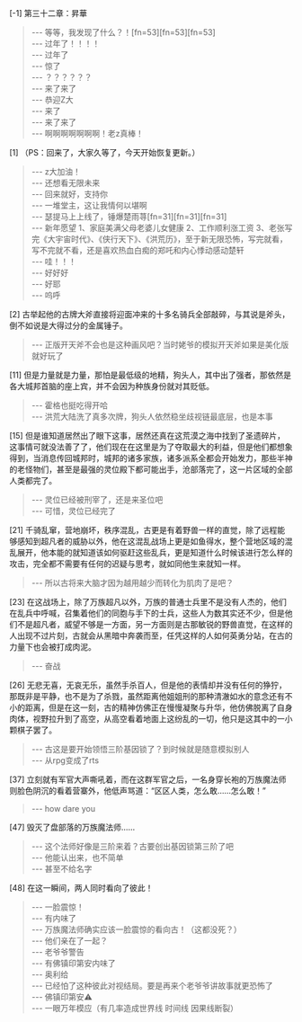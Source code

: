 
[-1] 第三十二章：昇華
>--- 等等，我发现了什么？！[fn=53][fn=53][fn=53]<br>
>--- 过年了！！！！<br>
>--- 过年了<br>
>--- 惊了<br>
>--- ？？？？？？<br>
>--- 来了来了<br>
>--- 恭迎Z大<br>
>--- 来了<br>
>--- 来了来了<br>
>--- 啊啊啊啊啊啊啊！老z真棒！<br>

[1] （PS：回来了，大家久等了，今天开始恢复更新。）
>--- z大加油！<br>
>--- 还想看无限未来<br>
>--- 回来就好，支持你<br>
>--- 一堆堂主，这让我情何以堪啊<br>
>--- 瑟提马上上线了，锤爆楚雨荨[fn=31][fn=31][fn=31]<br>
>--- 新年愿望
1、家庭美满父母老婆儿女健康
2、工作顺利涨工资
3、老张写完《大宇宙时代》、《侠行天下》、《洪荒历》，至于新无限恐怖，写完就看，写不完就不看，还是喜欢热血白痴的郑吒和内心悸动感动楚轩<br>
>--- 哇！！！<br>
>--- 好好好<br>
>--- 好耶<br>
>--- 呜呼<br>

[2] 古举起他的古牌大斧直接将迎面冲来的十多名骑兵全部敲碎，与其说是斧头，倒不如说是大得过分的金属锤子。
>--- 正版开天斧不会也是这种画风吧？当时姥爷的模拟开天斧如果是美化版就好玩了<br>

[11] 但是力量就是力量，那怕是最低级的地精，狗头人，其中出了强者，那依然是各大城邦首脑的座上宾，并不会因为种族身份就对其贬低。
>--- 霍格也挺吃得开哈<br>
>--- 洪荒大陆洗了真多次牌，狗头人依然稳坐歧视链最底层，也是本事<br>

[15] 但是谁知道居然出了眼下这事，居然还真在这荒漠之海中找到了圣遗碎片，这事情可就没法善了了，他们现在在这里是为了夺取最大的利益，但是他们都想象得到，当消息传回城邦时，城邦的诸多家族，诸多派系全都会开始发力，那些半神的老怪物们，甚至是最强的灵位殿下都可能出手，沧部落完了，这一片区域的全部人类都完了。
>--- 灵位已经被刑宰了，还是来圣位吧<br>
>--- 可惜，灵位已经完了<br>

[21] 千骑乱窜，营地崩坏，秩序混乱，古更是有着野兽一样的直觉，除了远程能够感知到超凡者的威胁以外，他在这混乱战场上更是如鱼得水，整个营地区域的混乱展开，他本能的就知道该如何驱赶这些乱兵，更是知道什么时候该进行怎么样的攻击，完全都不需要有任何的迟疑与思考，就如同他生来就知一样。
>--- 所以古将来大脑才因为越用越少而转化为肌肉了是吧？<br>

[23] 在这战场上，除了万族超凡以外，万族的普通士兵里不是没有人杰的，他们在乱兵中呼喊，召集着他们的同胞与手下的士兵，这些人为数其实还不少，但是他们不是超凡者，威望不够是一方面，另一方面则是古那敏锐的野兽直觉，在这样的人出现不过片刻，古就会从黑暗中奔袭而至，任凭这样的人如何英勇分站，在古的力量下也会被打成肉泥。
>--- 奋战<br>

[26] 无悲无喜，无哀无乐，虽然手杀百人，但是他的表情却并没有任何的狰狞，那既非是平静，也不是为了杀戮，虽然距离他姐姐刑的那种清澈如水的意念还有不小的距离，但是在这一刻，古的精神仿佛正在慢慢凝聚与升华，他仿佛脱离了自身肉体，视野拉升到了高空，从高空看着地面上这纷乱的一切，他只是这其中的一小颗棋子罢了。
>--- 古这是要开始领悟三阶基因锁了？到时候就是随意模拟别人<br>
>--- 从rpg变成了rts<br>

[37] 立刻就有军官大声嘶吼着，而在这群军官之后，一名身穿长袍的万族魔法师则脸色阴沉的看着营寨外，他低声骂道：“区区人类，怎么敢……怎么敢！”
>--- how dare you<br>

[47] 毁灭了盘部落的万族魔法师……
>--- 这个法师好像是三阶来着？古要创出基因锁第三阶了吧<br>
>--- 他能认出来，也不简单<br>
>--- 甚至不给名字<br>

[48] 在这一瞬间，两人同时看向了彼此！
>--- 一脸震惊！<br>
>--- 有内味了<br>
>--- 万族魔法师确实应该一脸震惊的看向古！（这都没死？）<br>
>--- 他们亲在了一起？<br>
>--- 老爷爷警告<br>
>--- 有佛镇印第安内味了<br>
>--- 奥利给<br>
>--- 已经怕了这种彼此对视结局。要是再来个老爷爷讲故事就更恐怖了<br>
>--- 佛镇印第安⚠️<br>
>--- 一眼万年模应（有几率造成世界线 时间线 因果线断裂）<br>
